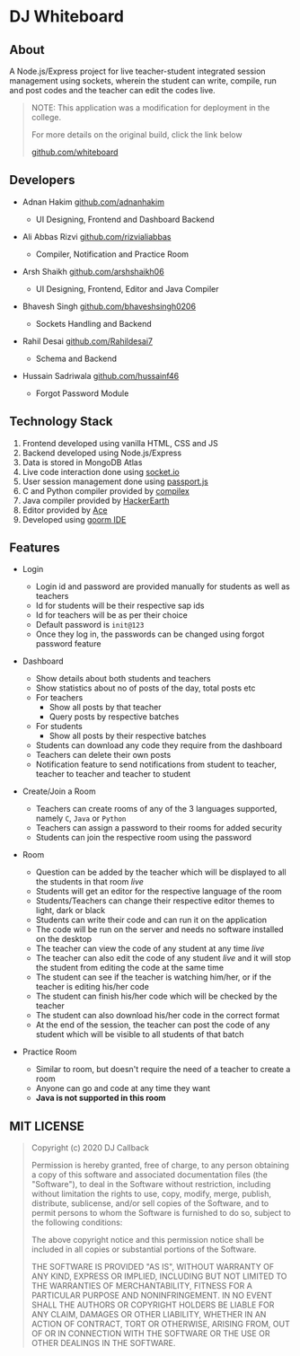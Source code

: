# DJ Whiteboard

## About

A Node.js/Express project for live teacher-student integrated session management using sockets, wherein the student can write, compile, run and post codes and the teacher can edit the codes live.

> NOTE: This application was a modification for deployment in the college.
>
> For more details on the original build, click the link below
>
> [github.com/whiteboard](https://github.com/bhaveshsingh0206/Whiteboard)

## Developers

-  Adnan Hakim [github.com/adnanhakim](https://github.com/adnanhakim)

   -  UI Designing, Frontend and Dashboard Backend

-  Ali Abbas Rizvi [github.com/rizvialiabbas](https://github.com/rizvialiabbas)

   -  Compiler, Notification and Practice Room

-  Arsh Shaikh [github.com/arshshaikh06](https://github.com/arshshaikh06)

   -  UI Designing, Frontend, Editor and Java Compiler

-  Bhavesh Singh [github.com/bhaveshsingh0206](https://github.com/bhaveshsingh0206)

   -  Sockets Handling and Backend

-  Rahil Desai [github.com/Rahildesai7](https://github.com/Rahildesai7)

   -  Schema and Backend

-  Hussain Sadriwala [github.com/hussainf46](https://github.com/hussainf46)

   -  Forgot Password Module

## Technology Stack

1. Frontend developed using vanilla HTML, CSS and JS
1. Backend developed using Node.js/Express
1. Data is stored in MongoDB Atlas
1. Live code interaction done using [socket.io](https://www.npmjs.com/package/socket.io)
1. User session management done using [passport.js](https://www.npmjs.com/package/passport)
1. C and Python compiler provided by [compilex](https://www.npmjs.com/package/compilex)
1. Java compiler provided by [HackerEarth](https://www.hackerearth.com/docs/wiki/developers/v3/)
1. Editor provided by [Ace](https://ace.c9.io/)
1. Developed using [goorm IDE](https://ide.goorm.io/)

## Features

-  Login

   -  Login id and password are provided manually for students as well as teachers
   -  Id for students will be their respective sap ids
   -  Id for teachers will be as per their choice
   -  Default password is `init@123`
   -  Once they log in, the passwords can be changed using forgot password feature

-  Dashboard

   -  Show details about both students and teachers
   -  Show statistics about no of posts of the day, total posts etc
   -  For teachers
      -  Show all posts by that teacher
      -  Query posts by respective batches
   -  For students
      -  Show all posts by their respective batches
   -  Students can download any code they require from the dashboard
   -  Teachers can delete their own posts
   -  Notification feature to send notifications from student to teacher, teacher to teacher and teacher to student

-  Create/Join a Room

   -  Teachers can create rooms of any of the 3 languages supported, namely `C`, `Java` or `Python`
   -  Teachers can assign a password to their rooms for added security
   -  Students can join the respective room using the password

-  Room

   -  Question can be added by the teacher which will be displayed to all the students in that room _live_
   -  Students will get an editor for the respective language of the room
   -  Students/Teachers can change their respective editor themes to light, dark or black
   -  Students can write their code and can run it on the application
   -  The code will be run on the server and needs no software installed on the desktop
   -  The teacher can view the code of any student at any time _live_
   -  The teacher can also edit the code of any student _live_ and it will stop the student from editing the code at the same time
   -  The student can see if the teacher is watching him/her, or if the teacher is editing his/her code
   -  The student can finish his/her code which will be checked by the teacher
   -  The student can also download his/her code in the correct format
   -  At the end of the session, the teacher can post the code of any student which will be visible to all students of that batch

-  Practice Room
   -  Similar to room, but doesn't require the need of a teacher to create a room
   -  Anyone can go and code at any time they want
   -  **Java is not supported in this room**

## MIT LICENSE

> Copyright (c) 2020 DJ Callback
>
> Permission is hereby granted, free of charge, to any person obtaining a copy
> of this software and associated documentation files (the "Software"), to deal
> in the Software without restriction, including without limitation the rights
> to use, copy, modify, merge, publish, distribute, sublicense, and/or sell
> copies of the Software, and to permit persons to whom the Software is
> furnished to do so, subject to the following conditions:
>
> The above copyright notice and this permission notice shall be included in all
> copies or substantial portions of the Software.
>
> THE SOFTWARE IS PROVIDED "AS IS", WITHOUT WARRANTY OF ANY KIND, EXPRESS OR
> IMPLIED, INCLUDING BUT NOT LIMITED TO THE WARRANTIES OF MERCHANTABILITY,
> FITNESS FOR A PARTICULAR PURPOSE AND NONINFRINGEMENT. IN NO EVENT SHALL THE
> AUTHORS OR COPYRIGHT HOLDERS BE LIABLE FOR ANY CLAIM, DAMAGES OR OTHER
> LIABILITY, WHETHER IN AN ACTION OF CONTRACT, TORT OR OTHERWISE, ARISING FROM,
> OUT OF OR IN CONNECTION WITH THE SOFTWARE OR THE USE OR OTHER DEALINGS IN THE
> SOFTWARE.
